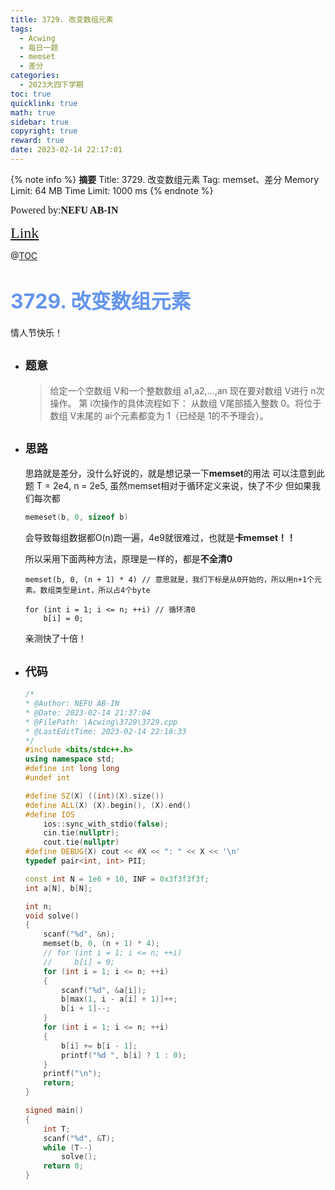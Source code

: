 ```yaml
---
title: 3729. 改变数组元素
tags:
  - Acwing
  - 每日一题
  - memset
  - 差分
categories:
  - 2023大四下学期
toc: true
quicklink: true
math: true
sidebar: true
copyright: true
reward: true
date: 2023-02-14 22:17:01
---
```



{% note info %}
**摘要**
Title: 3729. 改变数组元素
Tag: memset、差分
Memory Limit: 64 MB
Time Limit: 1000 ms
{% endnote %}
<!-- more -->

<font size=3 face=楷体>Powered by:**NEFU AB-IN**</font>

<font color=#FFA500 size=5 face=楷体>[Link](https://www.acwing.com/problem/content/description/3732/)</font>

@[TOC](文章目录)

# <font color=#6495ED size=6>3729. 改变数组元素</font>

情人节快乐！

* ## <font size=4 face=粗体>题意</font>

  >给定一个空数组 V和一个整数数组 a1,a2,…,an
  >现在要对数组 V进行 n次操作。
  >第 i次操作的具体流程如下：
  >从数组 V尾部插入整数 0。将位于数组 V末尾的 ai个元素都变为 1（已经是 1的不予理会）。

* ## <font size=4 face=粗体>思路</font>

  思路就是差分，没什么好说的，就是想记录一下**memset**的用法
  可以注意到此题 T = 2e4, n = 2e5, 虽然memset相对于循环定义来说，快了不少
  但如果我们每次都
  ```cpp
  memeset(b, 0, sizeof b)
  ```
  会导致每组数据都O(n)跑一遍，4e9就很难过，也就是**卡memset！！**

  所以采用下面两种方法，原理是一样的，都是**不全清0**
  ```
  memset(b, 0, (n + 1) * 4) // 意思就是，我们下标是从0开始的，所以用n+1个元素。数组类型是int，所以占4个byte
  
  for (int i = 1; i <= n; ++i) // 循环清0
      b[i] = 0;
  ```

  亲测快了十倍！

* ## <font size=4 face=粗体>代码</font>
  
  ```cpp
  /*
  * @Author: NEFU AB-IN
  * @Date: 2023-02-14 21:37:04
  * @FilePath: \Acwing\3729\3729.cpp
  * @LastEditTime: 2023-02-14 22:18:33
  */
  #include <bits/stdc++.h>
  using namespace std;
  #define int long long
  #undef int

  #define SZ(X) ((int)(X).size())
  #define ALL(X) (X).begin(), (X).end()
  #define IOS                                                                                                            \
      ios::sync_with_stdio(false);                                                                                       \
      cin.tie(nullptr);                                                                                                  \
      cout.tie(nullptr)
  #define DEBUG(X) cout << #X << ": " << X << '\n'
  typedef pair<int, int> PII;

  const int N = 1e6 + 10, INF = 0x3f3f3f3f;
  int a[N], b[N];

  int n;
  void solve()
  {
      scanf("%d", &n);
      memset(b, 0, (n + 1) * 4);
      // for (int i = 1; i <= n; ++i)
      //     b[i] = 0;
      for (int i = 1; i <= n; ++i)
      {
          scanf("%d", &a[i]);
          b[max(1, i - a[i] + 1)]++;
          b[i + 1]--;
      }
      for (int i = 1; i <= n; ++i)
      {
          b[i] += b[i - 1];
          printf("%d ", b[i] ? 1 : 0);
      }
      printf("\n");
      return;
  }

  signed main()
  {
      int T;
      scanf("%d", &T);
      while (T--)
          solve();
      return 0;
  }
  ```